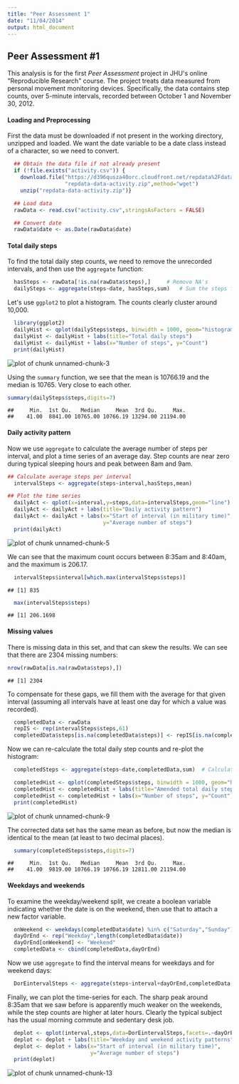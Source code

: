 ```yaml
---
title: "Peer Assessment 1"
date: "11/04/2014"
output: html_document
---
```

 
## Peer Assessment #1

This analysis is for the first *Peer Assessment* project in JHU's online "Reproducible Research" course. The project treats data measured from personal movement monitoring devices. Specifically, the data contains step counts, over 5-minute intervals, recorded between October 1 and November 30, 2012.

#### Loading and Preprocessing

First the data must be downloaded if not present in the working directory, unzipped and loaded. We want the date variable to be a date class instead of a character, so we need to convert. 


```r
  ## Obtain the data file if not already present
  if (!file.exists("activity.csv")) {
    download.file("https://d396qusza40orc.cloudfront.net/repdata%2Fdata%2Factivity.zip",
                  "repdata-data-activity.zip",method="wget")
    unzip("repdata-data-activity.zip")}

  ## Load data
  rawData <- read.csv("activity.csv",stringsAsFactors = FALSE)

  ## Convert date
  rawData$date <- as.Date(rawData$date)   
```

#### Total daily steps

To find the total daily step counts, we need to remove the unrecorded intervals, and then use the `aggregate` function:


```r
  hasSteps <- rawData[!is.na(rawData$steps),]     # Remove NA's
  dailySteps <- aggregate(steps~date, hasSteps,sum)   # Sum the steps for each day 
```

Let's use `ggplot2` to plot a histogram. The counts clearly cluster around 10,000.


```r
  library(ggplot2)
  dailyHist <- qplot(dailySteps$steps, binwidth = 1000, geom="histogram")
  dailyHist <- dailyHist + labs(title="Total daily steps")
  dailyHist <- dailyHist + labs(x="Number of steps", y="Count")
  print(dailyHist)
```

![plot of chunk unnamed-chunk-3](figure/unnamed-chunk-3-1.png) 

Using the `summary` function, we see that the mean is 10766.19 and the median is 10765. Very close to each other.


```r
summary(dailySteps$steps,digits=7)
```

```
##     Min.  1st Qu.   Median     Mean  3rd Qu.     Max. 
##    41.00  8841.00 10765.00 10766.19 13294.00 21194.00
```

#### Daily activity pattern

Now we use `aggregate` to calculate the average number of steps per interval, and plot a time series of an average day. Step counts are near zero during typical sleeping hours and peak between 8am and 9am.


```r
## Calculate average steps per interval
  intervalSteps <- aggregate(steps~interval,hasSteps,mean)

## Plot the time series
  dailyAct <- qplot(x=interval,y=steps,data=intervalSteps,geom="line")
  dailyAct <- dailyAct + labs(title="Daily activity pattern")
  dailyAct <- dailyAct + labs(x="Start of interval (in military time)", 
                              y="Average number of steps")
  print(dailyAct)
```

![plot of chunk unnamed-chunk-5](figure/unnamed-chunk-5-1.png) 

We can see that the maximum count occurs between 8:35am and 8:40am, and the maximum is 206.17.

```r
  intervalSteps$interval[which.max(intervalSteps$steps)]
```

```
## [1] 835
```

```r
  max(intervalSteps$steps)
```

```
## [1] 206.1698
```

#### Missing values

There is missing data in this set, and that can skew the results. We can see that there are 2304 missing numbers:


```r
nrow(rawData[is.na(rawData$steps),])
```

```
## [1] 2304
```

To compensate for these gaps, we fill them with the average for that given interval (assuming all intervals have at least one day for which a value was recorded). 


```r
  completedData <- rawData
  repIS <- rep(intervalSteps$steps,61)
  completedData$steps[is.na(completedData$steps)] <- repIS[is.na(completedData$steps)]
```

Now we can re-calculate the total daily step counts and re-plot the histogram:

```r
  completedSteps <- aggregate(steps~date,completedData,sum)  # Calculate daily counts

  completedHist <- qplot(completedSteps$steps, binwidth = 1000, geom="histogram") # Plot
  completedHist <- completedHist + labs(title="Amended total daily step counts")
  completedHist <- completedHist + labs(x="Number of steps", y="Count")
  print(completedHist)
```

![plot of chunk unnamed-chunk-9](figure/unnamed-chunk-9-1.png) 

The corrected data set has the same mean as before, but now the median is identical to the mean (at least to two decimal places).

```r
  summary(completedSteps$steps,digits=7)
```

```
##     Min.  1st Qu.   Median     Mean  3rd Qu.     Max. 
##    41.00  9819.00 10766.19 10766.19 12811.00 21194.00
```

#### Weekdays and weekends

To examine the weekday/weekend split, we create a boolean variable indicating whether the date is on the weekend, then use that to attach a new factor variable.


```r
  onWeekend <- weekdays(completedData$date) %in% c("Saturday","Sunday")
  dayOrEnd <- rep("Weekday",length(completedData$date))
  dayOrEnd[onWeekend] <- "Weekend"
  completedData <- cbind(completedData,dayOrEnd)
```

Now we use `aggregate` to find the interval means for weekdays and for weekend days:

```r
  DorEintervalSteps <- aggregate(steps~interval+dayOrEnd,completedData,mean)
```

Finally, we can plot the time-series for each. The sharp peak around 8:35am that we saw before is apparently much weaker on the weekends, while the step counts are higher at later hours. Clearly the typical subject has the usual morning commute and sedentary desk job.


```r
  deplot <- qplot(interval,steps,data=DorEintervalSteps,facets=.~dayOrEnd,geom="line")
  deplot <- deplot + labs(title="Weekday and weekend activity patterns")
  deplot <- deplot + labs(x="Start of interval (in military time)", 
                          y="Average number of steps")
  print(deplot)
```

![plot of chunk unnamed-chunk-13](figure/unnamed-chunk-13-1.png) 

